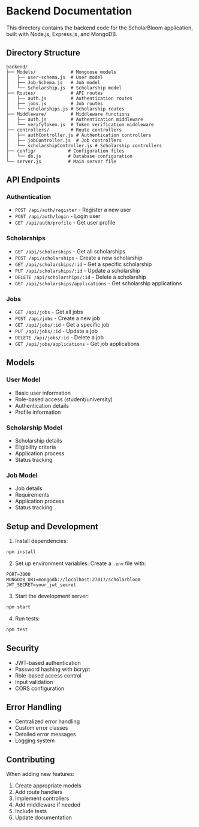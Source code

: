 # Backend Documentation

This directory contains the backend code for the ScholarBloom application, built with Node.js, Express.js, and MongoDB.

## Directory Structure

```
backend/
├── Models/             # Mongoose models
│   ├── user-schema.js  # User model
│   ├── Job-Schema.js   # Job model
│   └── Scholarship.js  # Scholarship model
├── Routes/             # API routes
│   ├── auth.js         # Authentication routes
│   ├── jobs.js         # Job routes
│   └── scholarships.js # Scholarship routes
├── Middleware/         # Middleware functions
│   ├── auth.js         # Authentication middleware
│   └── verifyToken.js  # Token verification middleware
├── controllers/        # Route controllers
│   ├── authController.js # Authentication controllers
│   ├── jobController.js  # Job controllers
│   └── scholarshipController.js # Scholarship controllers
├── config/            # Configuration files
│   └── db.js          # Database configuration
└── server.js          # Main server file
```

## API Endpoints

### Authentication
- `POST /api/auth/register` - Register a new user
- `POST /api/auth/login` - Login user
- `GET /api/auth/profile` - Get user profile

### Scholarships
- `GET /api/scholarships` - Get all scholarships
- `POST /api/scholarships` - Create a new scholarship
- `GET /api/scholarships/:id` - Get a specific scholarship
- `PUT /api/scholarships/:id` - Update a scholarship
- `DELETE /api/scholarships/:id` - Delete a scholarship
- `GET /api/scholarships/applications` - Get scholarship applications

### Jobs
- `GET /api/jobs` - Get all jobs
- `POST /api/jobs` - Create a new job
- `GET /api/jobs/:id` - Get a specific job
- `PUT /api/jobs/:id` - Update a job
- `DELETE /api/jobs/:id` - Delete a job
- `GET /api/jobs/applications` - Get job applications

## Models

### User Model
- Basic user information
- Role-based access (student/university)
- Authentication details
- Profile information

### Scholarship Model
- Scholarship details
- Eligibility criteria
- Application process
- Status tracking

### Job Model
- Job details
- Requirements
- Application process
- Status tracking

## Setup and Development

1. Install dependencies:
```bash
npm install
```

2. Set up environment variables:
Create a `.env` file with:
```
PORT=3000
MONGODB_URI=mongodb://localhost:27017/scholarbloom
JWT_SECRET=your_jwt_secret
```

3. Start the development server:
```bash
npm start
```

4. Run tests:
```bash
npm test
```

## Security

- JWT-based authentication
- Password hashing with bcrypt
- Role-based access control
- Input validation
- CORS configuration

## Error Handling

- Centralized error handling
- Custom error classes
- Detailed error messages
- Logging system

## Contributing

When adding new features:
1. Create appropriate models
2. Add route handlers
3. Implement controllers
4. Add middleware if needed
5. Include tests
6. Update documentation 